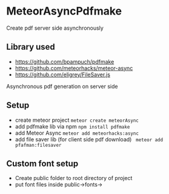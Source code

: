 # MeteorAsyncPdfmake
Create pdf server side asynchronously 

## Library used
  * https://github.com/bpampuch/pdfmake
  * https://github.com/meteorhacks/meteor-async
  * https://github.com/eligrey/FileSaver.js
  
Asynchronous pdf generation on server side

## Setup

* create meteor project
  ```meteor create meteorAsync```
* add pdfmake lib via npm 
  ```npm install pdfmake```
* add Meteor Async 
  ```meteor add meteorhacks:async```
* add file saver lib (for client side pdf download)
   ``` meteor add pfafman:filesaver```

## Custom font setup
* Create public folder to root directory of project
* put font files inside public->fonts->






